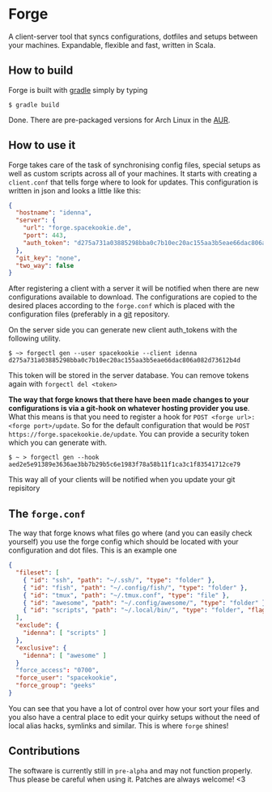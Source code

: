 # Forge

A client-server tool that syncs configurations, dotfiles and setups between your machines. Expandable, flexible and fast, written in Scala.

## How to build

Forge is built with [gradle]() simply by typing

```console
$ gradle build
```

Done. There are pre-packaged versions for Arch Linux in the [AUR]().

## How to use it

Forge takes care of the task of synchronising config files, special setups as well as custom scripts across all of your machines. It starts with creating a `client.conf` that tells forge where to look for updates. This configuration is written in json and looks a little like this:

```json
{
  "hostname": "idenna",
  "server": {
    "url": "forge.spacekookie.de",
    "port": 443,
    "auth_token": "d275a731a03885298bba0c7b10ec20ac155aa3b5eae66dac806a082d73612b4d"
  },
  "git_key": "none",
  "two_way": false
}
```

After registering a client with a server it will be notified when there are new configurations available to download. The configurations are copied to the desired places according to the `forge.conf` which is placed with the configuration files (preferably in a [git](https://git-scm.com/) repository.

On the server side you can generate new client auth_tokens with the following utility.

```console
$ ~> forgectl gen --user spacekookie --client idenna
d275a731a03885298bba0c7b10ec20ac155aa3b5eae66dac806a082d73612b4d
```

This token will be stored in the server database. You can remove tokens again with `forgectl del <token>`

**The way that forge knows that there have been made changes to your configurations is via a git-hook on whatever hosting provider you use**. What this means is that you need to register a hook for `POST <forge url>:<forge port>/update`. So for the default configuration that would be `POST https://forge.spacekookie.de/update`. You can provide a security token which you can generate with.

```console
$ ~ > forgectl gen --hook
aed2e5e91389e3636ae3bb7b29b5c6e1983f78a58b11f1ca3c1f83541712ce79
```

This way all of your clients will be notified when you update your git repisitory

## The `forge.conf`

The way that forge knows what files go where (and you can easily check yourself) you use the forge config which should be located with your configuration and dot files. This is an example one

```json
{
  "fileset": [
    { "id": "ssh", "path": "~/.ssh/", "type": "folder" },
    { "id": "fish", "path": "~/.config/fish/", "type": "folder" },
    { "id": "tmux", "path": "~/.tmux.conf", "type": "file" },
    { "id": "awesome", "path": "~/.config/awesome/", "type": "folder" },
    { "id": "scripts", "path": "~/.local/bin/", "type": "folder", "flags": ["executable"] }
  ],
  "exclude": {
    "idenna": [ "scripts" ]
  },
  "exclusive": {
    "idenna": [ "awesome" ]
  }
  "force_access": "0700",
  "force_user": "spacekookie",
  "force_group": "geeks"
}
```

You can see that you have a lot of control over how your sort your files and you also have a central place to edit your quirky setups without the need of local alias hacks, symlinks and similar. This is where `forge` shines!

## Contributions

The software is currently still in `pre-alpha` and may not function properly. Thus please be careful when using it. Patches are always welcome! <3
